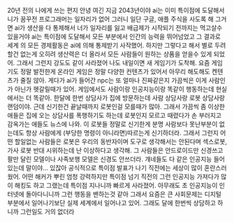 20년 전의 나에게 쓰는 편지
안녕 여긴 지금 2043년이야 ai는 이미 특이점에 도달해서 니가 꿈꾸전 프로그래머는 일자리가 없어 그러니 일단 구글, 애플 주식을 사도록 해 그거면 ai가 생산을 다 통제해서 너가 일자리를 잃고 배급제가 시작되기 전까지는 먹고살수 있을거야
ai는 특이점에 도달해서 모든 부분에서 인간의 능력을 뛰어넘었고 그 결과로 세계 의 모든 경제활동은 ai에 의해 통제받기 사작했어. 하지만 그렇다고 해서 별로 두려할건 없는게 오히려 생산력은 더 올라서 모든 사람들이 원하는 상품을 얻을수 있게 되었어. 그래서 그런지 강도도 같이 사라졌어 나도 내일이면 새 게임기가 도착해. 요즘 게임기도 정말 발전한게 온라인 게임은 정말 다양한 컨텐츠가 있어서 아무리 해도해도 켄텐츠가 줄질 않아. 게다가 ai가 들어간 npc는 또 얼마나 진짜같은지 가끔씩은 이게 사람인가 아닌가 헷갈릴때가 있어. 게임에서도 사람이랑 인공지능이랑 똑같이 행동하는데 현실에서는 더 똑같아. 한달에 한번 상담사가 집에 방문하는데 사람 상담사랑 로봇 상담사랑 랜덤이야. 근데 신기한건 끝날때까지 로봇인걸 모를때가 많아. 그래서 가끔씩 좀 이상한 애들은 집에 오는 상담사를 폭행하기도 하는데 로봇인지 모르고 때렸다가 손 부러지고 감옥가는 애들도 뉴스에 나와. 이 로봇들 정말로 신기한게 분명 사람보다 못난부분이 없는데도 항상 사람에게 (부당한 명령이 아니라면)따르는게 신기하더라. 그래서 그런지 어떤 할일없는 사람들은 로봇은 우리의 동반자이며 도구로 생각해서는 안된다며 섹스로봇, 가사 로봇 반대 시위하는데 난 이상하다고 생각해. 그 사람들은 안드로이드만 신경쓰고 팔만 달린 모델이나 사족보행 모델은 신경도 안쓰더라. 걔네들도 다 같은 인공지능 들어있는데 말이야...
있잖아 공식적으로 특이점 발표가 나기 직전에는 세상이 많이 혼란스러웠어. 어떤 해커가 뿌린 엄청 강력하지만 특이점 넘기 직전의 그런 인공지능 가져다가 많이 해킹도 하고 그랬는데 특이점 지나니까 빠르게 사라졌어. 아무래도 초 인공지능이 인터넷에 돌아다니니까 그런 행동을 밴하는것 같아 그래서 요즘은 큰 사회문제는 디지털 부분에서 일어나기보단 실제 세계에서 일어나고 있어. 그래도 달에 한번씩 상담하고 하니까 그런일도 거의 없더라